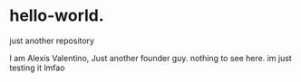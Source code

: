 # hello-world.
just another repository

I am Alexis Valentino, Just another founder guy.
nothing to see here. im just testing it lmfao
